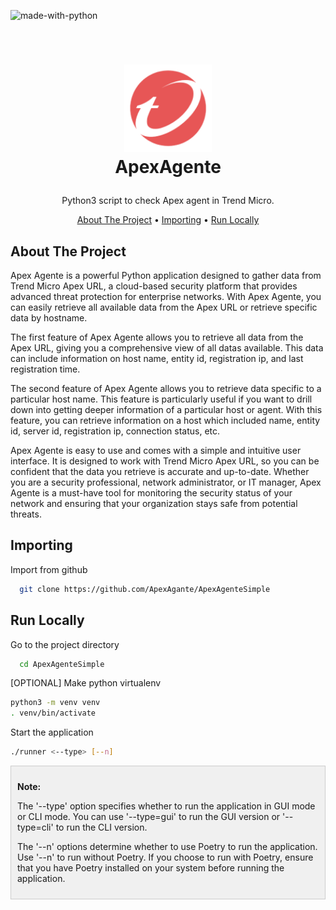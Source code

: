 ![made-with-python](https://img.shields.io/badge/Made%20with-Python3-brightgreen)

<!-- LOGO -->
<br />
<h1>
<p align="center">
  <img src="https://raw.githubusercontent.com/ApexAgante/ApexAgenteSimple/main/img/new_logo.png" alt="Logo" width="140" height="140">
  <br>ApexAgente
</h1>
  <p align="center">
    Python3 script to check Apex agent in Trend Micro.
    <br />
    </p>
</p>
<p align="center">
  <a href="#about-the-project">About The Project</a> •
  <a href="#importing">Importing</a> •
  <a href="#run-locally">Run Locally</a>
</p>

## About The Project

Apex Agente is a powerful Python application designed to gather data from Trend Micro Apex URL, a cloud-based security platform that provides advanced threat protection for enterprise networks. With Apex Agente, you can easily retrieve all available data from the Apex URL or retrieve specific data by hostname.

The first feature of Apex Agente allows you to retrieve all data from the Apex URL, giving you a comprehensive view of all datas available. This data can include information on host name, entity id, registration ip, and last registration time.

The second feature of Apex Agente allows you to retrieve data specific to a particular host name. This feature is particularly useful if you want to drill down into getting deeper information of a particular host or agent. With this feature, you can retrieve information on a host which included name, entity id, server id, registration ip, connection status, etc.

Apex Agente is easy to use and comes with a simple and intuitive user interface. It is designed to work with Trend Micro Apex URL, so you can be confident that the data you retrieve is accurate and up-to-date. Whether you are a security professional, network administrator, or IT manager, Apex Agente is a must-have tool for monitoring the security status of your network and ensuring that your organization stays safe from potential threats.

## Importing

Import from github

```bash
  git clone https://github.com/ApexAgante/ApexAgenteSimple
```

## Run Locally

Go to the project directory

```bash
  cd ApexAgenteSimple
```

[OPTIONAL]
Make python virtualenv

```bash
python3 -m venv venv
. venv/bin/activate
```

Start the application

```bash
./runner <--type> [--n]
```

<div style="border: 1px solid #ccc; background-color: #f0f0f0; padding: 10px;">
    <p><strong>Note:</strong></p>
    <p>The '--type' option specifies whether to run the application in GUI mode or CLI mode. You can use '--type=gui' to run the GUI version or '--type=cli' to run the CLI version.</p>
    <p>The '--n' options determine whether to use Poetry to run the application. Use '--n' to run without Poetry. If you choose to run with Poetry, ensure that you have Poetry installed on your system before running the application.</p>
</div>
